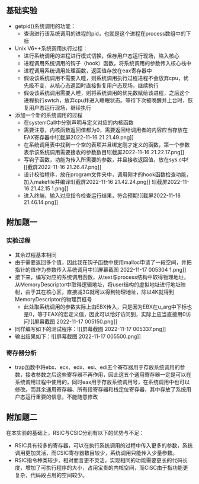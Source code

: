 ## 基础实验
- getpid()系统调用的功能：
	- 查询进行该系统调用的进程的pid，也就是这个进程在process数组中的下标
- Unix V6++系统调用执行过程：
	- 进行系统调用的进程进行模式切换，保存用户态运行现场，陷入核心
	- 进程调用系统调用的钩子（hook）函数，将系统调用的参数传入核心栈中
	- 进程调用系统调用处理函数，返回值存放在eax寄存器中
	- 假设该系统调用不需要入睡，则系统调用执行过程进程不会放弃cpu，优先级不变，从核心态返回时直接恢复用户态现场，继续执行
	- 假设该系统调用需要入睡，则将系统调用的优先数赋给该进程，之后这个进程执行swtch，放弃cpu并进入睡眠状态。等待下次被唤醒并上台时，恢复用户态运行现场，继续执行
- 添加一个新的系统调用的过程
	- 在systemCall中分别声明与定义对应的内核函数
	- 需要注意，内核函数返回值都为0，需要返回给调用者的内容应当存放在EAX寄存器中![[截屏2022-11-16 21.21.49.png]]
	- 在系统调用表中找到一个空的表项并且绑定刚才定义的函数，第一个参数表示该系统调用需要接收的参数数目![[截屏2022-11-16 21.22.17.png]]
	- 写钩子函数，功能为传入所需要的参数，并且接收返回值，放在sys.c中![[截屏2022-11-16 21.26.47.png]]
	- 设计校验程序，放在program文件夹中，调用刚才的hook函数检查功能，加入makefile并编译![[截屏2022-11-16 21.42.24.png]] ![[截屏2022-11-16 21.42.15 1.png]]
	- 进入终端，输入对应指令检查运行结果，符合预期![[截屏2022-11-16 21.46.14.png]]
## 附加题一
### 实验过程
- 其余过程基本相同
- 由于需要返回多个值，因此我在钩子函数中使用malloc申请了一段空间，并把指针的值作为参数传入系统调用中![[屏幕截图 2022-11-17 005304 1.png]]
- 接下来，编写对应的系统调用函数，从text与process结构中取得物理地址，从MemoryDescriptor中取得逻辑地址，将user结构的虚拟地址进行地址映射，由于其在核心区，直接减3G就可以得到物理地址，除以4K就得到MemoryDescriptor的物理页框号
	- 此处取系统调用的参数实际上由EBX传入，只是因为EBX在u_arg中下标也是0，等于EAX的宏定义值，因此可以恰好访问到，实际上应当直接用0访问![[屏幕截图 2022-11-17 005150.png]]
- 同样编写如下的测试程序：![[屏幕截图 2022-11-17 005337.png]]
- 输出结果如下：![[屏幕截图 2022-11-17 005500.png]]
### 寄存器分析
- trap函数中将ebx、ecx、edx、esi、edi五个寄存器用于存放系统调用的参数，接收参数之后这些寄存器不再作用，因此这五个通用寄存器一定是可以在系统调用过程中使用的，同时eax用于存放系统调用号，在系统调用中也可以修改。而其余通用寄存器、所有段寄存器和栈定位寄存器，其中存放了系统用户态运行重要的信息，不能随意修改
## 附加题二
在本实验的基础上，RSIC与CSIC分别有以下的优势与不足：
- RSIC具有较多的寄存器，可以在执行系统调用的过程中传入更多的参数，系统调用更加灵活，而CSIC寄存器数目较少，系统调用只能传入少量参数。
- RSIC指令种类较少，相对而言更不灵活，实现相同的功能需要更长的代码长度，增加了可执行程序的大小，占用宝贵的内核空间，而CISC由于指功能更复杂，代码段占用的空间较少。
